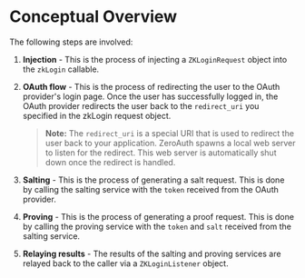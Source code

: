 # Conceptual Overview

The following steps are involved:

1. **Injection** - This is the process of injecting a `ZKLoginRequest` object into the `zkLogin` callable.
2. **OAuth flow** - This is the process of redirecting the user to the OAuth provider's login page. Once the user has
   successfully logged in, the OAuth provider redirects the user back to the `redirect_uri` you specified in the zkLogin
   request object.

    > **Note:** The `redirect_uri` is a special URI that is used to redirect the user back to your application. ZeroAuth
    > spawns a local web server to listen for the redirect. This web server is automatically shut down once the redirect
    > is handled.

3. **Salting** - This is the process of generating a salt request. This is done by calling the salting service with the
   `token` received from the OAuth provider.
4. **Proving** - This is the process of generating a proof request. This is done by calling the proving service with the
   `token` and `salt` received from the salting service.
5. **Relaying results** - The results of the salting and proving services are relayed back to the caller via a
   `ZKLoginListener` object.